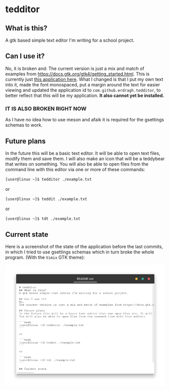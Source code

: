 # tedditor
## What is this?
A gtk based simple text editor I'm writing for a school project.

## Can I use it?
No,
it is broken and:
The current version is just a mix and match of examples from https://docs.gtk.org/gtk4/getting_started.html. This is currently just [this application here](https://gitlab.gnome.org/GNOME/gtk/-/tree/master/examples/application3 "the GTK4 example application 3"). What I changed is that I put my own text into it, made the font monospaced, put a margin around the text for easier viewing and updated the application id to `com.github.erdragh.tedditor`, to better reflect that this will be my application.
**It also cannot yet be installed.**

### **IT IS ALSO BROKEN RIGHT NOW**
As I have no idea how to use meson and afaik it is required for the gsettings schemas to work.

## Future plans
In the future this will be a basic text editor. It will be able to open text files, modify them and save them. I will also make an icon that will be a teddybear that writes on something.
You will also be able to open files from the command line with this editor via one or more of these commands:

```bash
[user@linux ~]$ tedditor ./example.txt
```

or

```bash
[user@linux ~]$ teddit ./example.txt
```

or

```bash
[user@linux ~]$ tdt ./example.txt
```

## Current state

Here is a screenshot of the state of the application before the last commits, in which I tried to use gsettings schemas which in turn broke the whole program. (With the `Vimix` GTK theme):

![vimix](https://github.com/Erdragh/tedditor/raw/main/preview4.png "Screenshot with `Vimix` as the GTK theme")